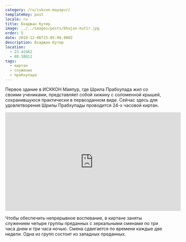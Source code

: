 ```yaml
---
category: /ru/iskcon-mayapur/
templateKey: post
locale: ru
title: Бхаджан Кутир
image: ../../images/posts/bhajan-kutir.jpg
order: 5
date: 2018-12-06T15:05:09.000Z
description: Бхаджан Кутир
location:
  - 23.42462
  - 88.38812
tags:
  - киртан
  - служение
  - прабхупада
---
```


Первое здание в ИСККОН Маяпур, где Шрила Прабхупада жил со своими учениками, представляет собой хижину с соломенной крышей, сохранившуюся практически в первозданном виде. Сейчас здесь для удовлетворения Шрилы Прабхупады проводится 24-х часовой киртан.

<iframe width="560" height="315" src="https://www.youtube.com/embed/GpRvINDyGQc?start=208" frameborder="0" allow="accelerometer; autoplay; encrypted-media; gyroscope; picture-in-picture" allowfullscreen></iframe>

Чтобы обеспечить непрерывное воспевание, в киртане заняты служением четыре группы преданных с зеркальными сменами по три часа днем и три часа ночью. Смена сдвигается по времени каждые две недели. Одна из групп состоит из западных преданных.

<tbd locale="ru" url="mailto:haribol@mayapur.live"></tbd>

